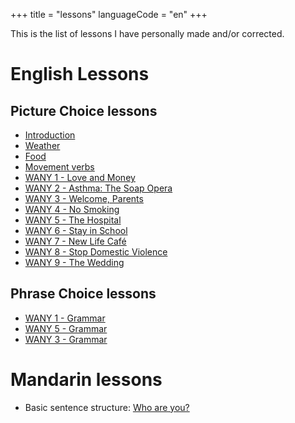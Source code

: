 +++
title = "lessons"
languageCode = "en"
+++

This is the list of lessons I have personally made and/or corrected.

# English Lessons

## Picture Choice lessons

  - [Introduction](/user/ian/Introduction)
  - [Weather](/user/ian/Weather)
  - [Food](/user/ian/Food)
  - [Movement verbs](/user/ian/Movement_verbs)
  - [WANY 1 - Love and Money](/user/ian/WANY-1)
  - [WANY 2 - Asthma: The Soap Opera](/user/ian/WANY-2)
  - [WANY 3 - Welcome, Parents](/user/ian/WANY-3)
  - [WANY 4 - No Smoking](/user/ian/WANY-4)
  - [WANY 5 - The Hospital](/user/ian/WANY-5)
  - [WANY 6 - Stay in School](/user/ian/WANY-6)
  - [WANY 7 - New Life Café](/user/ian/WANY-7)
  - [WANY 8 - Stop Domestic Violence](/user/ian/WANY-8)
  - [WANY 9 - The Wedding](/user/ian/WANY-9)

## Phrase Choice lessons

  - [WANY 1 - Grammar](/user/ian/WANY-1-grammar)
  - [WANY 5 - Grammar](/user/ian/WANY-5-grammar)
  - [WANY 3 - Grammar](/user/ian/WANY-3-grammar)

# Mandarin lessons

  - Basic sentence structure: [Who are
    you?](/en/MandarinWhoAreYouStructure)
